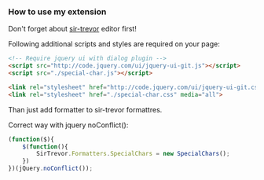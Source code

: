 ### How to use my extension


Don't forget about [sir-trevor](http://madebymany.github.io/sir-trevor-js/) editor first!

Following additional scripts and styles are required on your page:
```html
<!-- Require jquery ui with dialog plugin -->
<script src="http://code.jquery.com/ui/jquery-ui-git.js"></script>
<script src="./special-char.js"></script>

<link rel="stylesheet" href="http://code.jquery.com/ui/jquery-ui-git.css" media="all">
<link rel="stylesheet" href="./special-char.css" media="all">
```

Than just add formatter to sir-trevor formattres.

Correct way with jquery noConflict():
```javascript
(function($){
    $(function(){
        SirTrevor.Formatters.SpecialChars = new SpecialChars();
    })
})(jQuery.noConflict());
```
